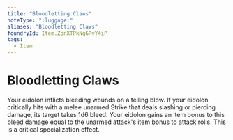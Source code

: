 ```yaml
---
title: "Bloodletting Claws"
noteType: ":luggage:"
aliases: "Bloodletting Claws"
foundryId: Item.ZpnXTPkNqGRvY4iP
tags:
  - Item
---
```


# Bloodletting Claws

Your eidolon inflicts bleeding wounds on a telling blow. If your eidolon critically hits with a melee unarmed Strike that deals slashing or piercing damage, its target takes 1d6 bleed. Your eidolon gains an item bonus to this bleed damage equal to the unarmed attack's item bonus to attack rolls. This is a critical specialization effect.
